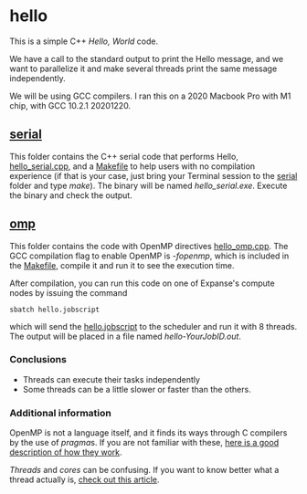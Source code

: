 # hello

This is a simple C++ *Hello, World* code.

We have a call to the standard output to print the Hello message, and we want to parallelize it and make several threads print the same message independently.

We will be using GCC compilers. I ran this on a 2020 Macbook Pro with M1 chip, with GCC 10.2.1 20201220.

## [serial](./serial)
This folder contains the C++ serial code that performs Hello, [hello_serial.cpp](./serial/hello_serial.cpp), and a [Makefile](./serial/Makefile) to help users with no compilation experience (if that is your case, just bring your Terminal session to the [serial](./serial) folder and type *make*). The binary will be named *hello_serial.exe*. Execute the binary and check the output.
 

## [omp](./omp)
This folder contains the code with OpenMP directives [hello_omp.cpp](./omp/hello_omp.cpp). The GCC compilation flag to enable OpenMP is *-fopenmp*, which is included in the [Makefile](./omp/Makefile), compile it and run it to see the execution time.

After compilation, you can run this code on one of Expanse's compute nodes by issuing the command
```
sbatch hello.jobscript
```

which will send the [hello.jobscript](./omp/hello.jobscript) to the scheduler and run it with 8 threads. The output will be placed in a file named *hello-YourJobID.out*.

### Conclusions
- Threads can execute their tasks independently
- Some threads can be a little slower or faster than the others.



### Additional information
OpenMP is not a language itself, and it finds its ways through C compilers by the use of *pragma*s. If you are not familiar with these, [here is a good description of how they work](https://www.geeksforgeeks.org/pragma-directive-in-c-c/).

*Threads* and *cores* can be confusing. If you want to know better what a thread actually is, [check out this article](https://blog.logicalincrements.com/2019/10/cpu-what-are-threads/).

